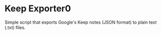 # Keep Exporter0

Simple script that exports Google's Keep notes (JSON format) to plain text (.txt) files.
